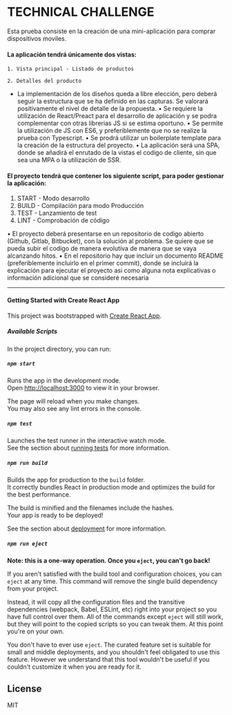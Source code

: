 # TECHNICAL CHALLENGE

Esta prueba consiste en la creación de una mini-aplicación para comprar dispositivos moviles.
 #### La aplicación tendrá únicamente dos vistas:

    1. Vista principal - Listado de productos

    2. Detalles del producto
 - La implementación de los diseños queda a libre elección, pero deberá seguir la
estructura que se ha definido en las capturas. Se valorará positivamente el nivel de
detalle de la propuesta.
• Se requiere la utilización de React/Preact para el desarrollo de aplicación y se podra
complementar con otras librerias JS si se estima oportuno.
• Se permite la utilización de JS con ES6, y preferiblemente que no se realize la prueba
con Typescript.
• Se prodrá utilizar un boilerplate template para la creación de la estructura del proyecto.
• La aplicación será una SPA, donde se añadirá el enrutado de la vistas el codigo de
cliente, sin que sea una MPA o la utilización de SSR.

#### El proyecto tendrá que contener los siguiente script, para poder gestionar la aplicación:
1. START - Modo desarrollo
2. BUILD - Compilación para modo Producción
3. TEST - Lanzamiento de test
4. LINT - Comprobación de código

• El proyecto deberá presentarse en un repositorio de codigo abierto (Github, Gitlab,
Bitbucket), con la solución al problema. Se quiere que se pueda subir el codigo de
manera evolutiva de manera que se vaya alcanzando hitos.
• En el repositorio hay que incluir un documento README (preferiblemente incluirlo en el
primer commit), donde se incluirá la explicación para ejecutar el proyecto asi como
alguna nota explicativas o información adicional que se consideré necesaria

----


#### Getting Started with Create React App

This project was bootstrapped with [Create React App](https://github.com/facebook/create-react-app).

##### Available Scripts

In the project directory, you can run:

##### `npm start`

Runs the app in the development mode.\
Open [http://localhost:3000](http://localhost:3000) to view it in your browser.

The page will reload when you make changes.\
You may also see any lint errors in the console.

##### `npm test`

Launches the test runner in the interactive watch mode.\
See the section about [running tests](https://facebook.github.io/create-react-app/docs/running-tests) for more information.

##### `npm run build`

Builds the app for production to the `build` folder.\
It correctly bundles React in production mode and optimizes the build for the best performance.

The build is minified and the filenames include the hashes.\
Your app is ready to be deployed!

See the section about [deployment](https://facebook.github.io/create-react-app/docs/deployment) for more information.

##### `npm run eject`

**Note: this is a one-way operation. Once you `eject`, you can't go back!**

If you aren't satisfied with the build tool and configuration choices, you can `eject` at any time. This command will remove the single build dependency from your project.

Instead, it will copy all the configuration files and the transitive dependencies (webpack, Babel, ESLint, etc) right into your project so you have full control over them. All of the commands except `eject` will still work, but they will point to the copied scripts so you can tweak them. At this point you're on your own.

You don't have to ever use `eject`. The curated feature set is suitable for small and middle deployments, and you shouldn't feel obligated to use this feature. However we understand that this tool wouldn't be useful if you couldn't customize it when you are ready for it.

## License

MIT
